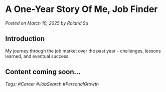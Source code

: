 # A One-Year Story Of Me, Job Finder

*Posted on March 10, 2025 by Roland Su*

## Introduction

My journey through the job market over the past year - challenges, lessons learned, and eventual success.

## Content coming soon...

*Tags: #Career #JobSearch #PersonalGrowth* 